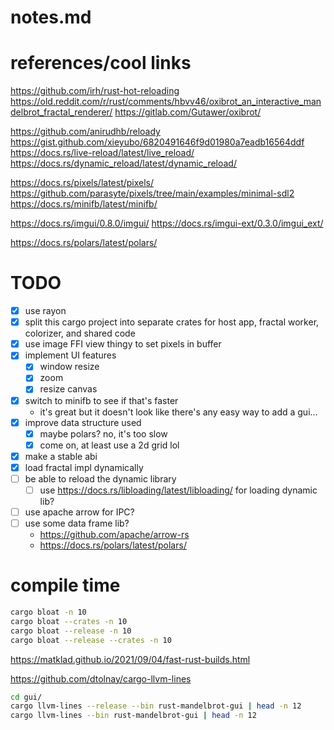 # notes.md

# references/cool links
https://github.com/irh/rust-hot-reloading
https://old.reddit.com/r/rust/comments/hbvv46/oxibrot_an_interactive_mandelbrot_fractal_renderer/
  https://gitlab.com/Gutawer/oxibrot/

https://github.com/anirudhb/reloady
  https://gist.github.com/xieyubo/6820491646f9d01980a7eadb16564ddf
https://docs.rs/live-reload/latest/live_reload/
https://docs.rs/dynamic_reload/latest/dynamic_reload/

https://docs.rs/pixels/latest/pixels/
  https://github.com/parasyte/pixels/tree/main/examples/minimal-sdl2
https://docs.rs/minifb/latest/minifb/

https://docs.rs/imgui/0.8.0/imgui/
  https://docs.rs/imgui-ext/0.3.0/imgui_ext/

https://docs.rs/polars/latest/polars/





# TODO
- [x] use rayon
- [x] split this cargo project into separate crates for host app, fractal worker, colorizer, and shared code
- [x] use image FFI view thingy to set pixels in buffer
- [x] implement UI features
  - [x] window resize
  - [x] zoom
  - [x] resize canvas
- [x] switch to minifb to see if that's faster
  * it's great but it doesn't look like there's any easy way to add a gui...
- [x] improve data structure used
  - [x] maybe polars? no, it's too slow
  - [x] come on, at least use a 2d grid lol
- [x] make a stable abi
- [x] load fractal impl dynamically
- [ ] be able to reload the dynamic library
  - [ ] use https://docs.rs/libloading/latest/libloading/ for loading dynamic lib?
- [ ] use apache arrow for IPC?
- [ ] use some data frame lib?
  * https://github.com/apache/arrow-rs
  * https://docs.rs/polars/latest/polars/



# compile time

```bash
cargo bloat -n 10
cargo bloat --crates -n 10
cargo bloat --release -n 10
cargo bloat --release --crates -n 10
```

https://matklad.github.io/2021/09/04/fast-rust-builds.html

https://github.com/dtolnay/cargo-llvm-lines
```bash
cd gui/
cargo llvm-lines --release --bin rust-mandelbrot-gui | head -n 12
cargo llvm-lines --bin rust-mandelbrot-gui | head -n 12
```


